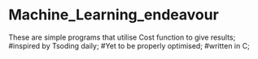 # Machine_Learning_endeavour
These are simple programs that utilise Cost function to give results;
#inspired by Tsoding daily;
#Yet to be properly optimised;
#written in C;

